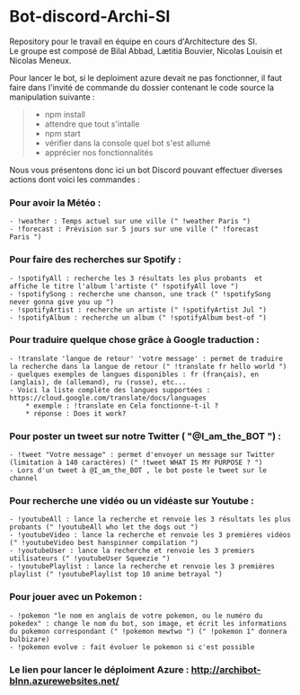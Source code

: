 # Bot-discord-Archi-SI
Repository pour le travail en équipe en cours d'Architecture des SI. </br>
Le groupe est composé de Bilal Abbad, Lætitia Bouvier, Nicolas Louisin et Nicolas Meneux. </br>

Pour lancer le bot, si le deploiment azure devait ne pas fonctionner, il faut faire dans l'invité de commande du dossier contenant le code source la manipulation suivante : </br>
>	- npm install </br>
>	- attendre que tout s'intalle </br>
>	- npm start </br>
>	- vérifier dans la console quel bot s'est allumé </br>
>	- apprécier nos fonctionnalités </br>

Nous vous présentons donc ici un bot Discord pouvant effectuer diverses actions dont voici les commandes : </br>

### Pour avoir la Météo : </br>
	- !weather : Temps actuel sur une ville (" !weather Paris ") 
	- !forecast : Prévision sur 5 jours sur une ville (" !forecast Paris ") 

### Pour faire des recherches sur Spotify : </br>
    - !spotifyAll : recherche les 3 résultats les plus probants  et affiche le titre l'album l'artiste (" !spotifyAll love ") 
    - !spotifySong : recherche une chanson, une track (" !spotifySong never gonna give you up ") 
    - !spotifyArtist : recherche un artiste (" !spotifyArtist Jul ") 
    - !spotifyAlbum : recherche un album (" !spotifyAlbum best-of ") 
    
### Pour traduire quelque chose grâce à Google traduction : </br>
    - !translate 'langue de retour' 'votre message' : permet de traduire la recherche dans la langue de retour (" !translate fr hello world ")
    - quelques exemples de langues disponibles : fr (français), en (anglais), de (allemand), ru (russe), etc... 
    - Voici la liste complète des langues supportées : https://cloud.google.com/translate/docs/languages
        * exemple : !translate en Cela fonctionne-t-il ? 
        * réponse : Does it work? 

### Pour poster un tweet sur notre Twitter ( "@I_am_the_BOT ") : </br>
    - !tweet "Votre message" : permet d'envoyer un message sur Twitter (limitation à 140 caractères) (" !tweet WHAT IS MY PURPOSE ? ")
    - Lors d'un tweet à @I_am_the_BOT , le bot poste le tweet sur le channel 

### Pour recherche une vidéo ou un vidéaste sur Youtube : </br>
    - !youtubeAll : lance la recherche et renvoie les 3 résultats les plus probants (" !youtubeAll who let the dogs out ")
    - !youtubeVideo : lance la recherche et renvoie les 3 premières vidéos (" !youtubeVideo best hanspinner compilation ")
    - !youtubeUser : lance la recherche et renvoie les 3 premiers utilisateurs (" !youtubeUser Squeezie ") 
    - !youtubePlaylist : lance la recherche et renvoie les 3 premières playlist (" !youtubePlaylist top 10 anime betrayal ")

### Pour jouer avec un Pokemon : </br>
    - !pokemon "le nom en anglais de votre pokemon, ou le numéro du pokedex" : change le nom du bot, son image, et écrit les informations du pokemon correspondant (" !pokemon mewtwo ") (" !pokemon 1" donnera bulbizare)
    - !pokemon evolve : fait évoluer le pokemon si c'est possible 

### Le lien pour lancer le déploiment Azure : http://archibot-blnn.azurewebsites.net/
